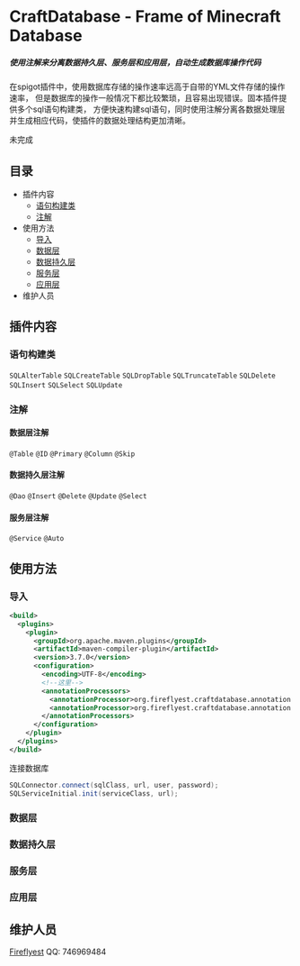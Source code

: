 # CraftDatabase - Frame of Minecraft Database
##### 使用注解来分离数据持久层、服务层和应用层，自动生成数据库操作代码
在spigot插件中，使用数据库存储的操作速率远高于自带的YML文件存储的操作速率，
但是数据库的操作一般情况下都比较繁琐，且容易出现错误。固本插件提供多个sql语句构建类，
方便快速构建sql语句，同时使用注解分离各数据处理层并生成相应代码，使插件的数据处理结构更加清晰。

未完成

## 目录
* 插件内容
    * [语句构建类](#语句构建类)
    * [注解](#注解)
* 使用方法
    * [导入](#导入)
    * [数据层](#数据层)
    * [数据持久层](#数据持久层)
    * [服务层](#服务层)
    * [应用层](#应用层)
* 维护人员

## 插件内容
### 语句构建类
`SQLAlterTable`
`SQLCreateTable`
`SQLDropTable`
`SQLTruncateTable`
`SQLDelete`
`SQLInsert`
`SQLSelect`
`SQLUpdate`
### 注解
#### 数据层注解
`@Table`
`@ID`
`@Primary`
`@Column`
`@Skip`
#### 数据持久层注解
`@Dao`
`@Insert`
`@Delete`
`@Update`
`@Select`
#### 服务层注解
`@Service`
`@Auto`
## 使用方法
### 导入
```xml
<build>
  <plugins>
    <plugin>
      <groupId>org.apache.maven.plugins</groupId>
      <artifactId>maven-compiler-plugin</artifactId>
      <version>3.7.0</version>
      <configuration>
        <encoding>UTF-8</encoding>
        <!--这里-->
        <annotationProcessors>
          <annotationProcessor>org.fireflyest.craftdatabase.annotation.TableProcessor</annotationProcessor>
          <annotationProcessor>org.fireflyest.craftdatabase.annotation.DaoProcessor</annotationProcessor>
        </annotationProcessors>
      </configuration>
    </plugin>
  </plugins>
</build>
```
连接数据库
```java 
SQLConnector.connect(sqlClass, url, user, password);
SQLServiceInitial.init(serviceClass, url);
```
### 数据层
### 数据持久层
### 服务层
### 应用层
## 维护人员
[Fireflyest](https://github.com/Fireflyest) QQ: 746969484